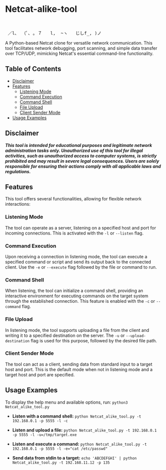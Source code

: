 # Netcat-alike-tool

⠀<pre>
   ／l、
 （ﾟ､ ｡ ７
⠀ l,‏‏‎ ‎‏‏‎ ‎‏‏‎~ヽ
  じしf_, )ノ
 </pre>
A Python-based Netcat clone for versatile network communication. This tool facilitates network debugging, port scanning, and simple data transfer over TCP/UDP, mimicking Netcat's essential command-line functionality.

## Table of Contents

* [Disclaimer](#disclaimer)
* [Features](#features)
    * [Listening Mode](#listening-mode)
    * [Command Execution](#command-execution)
    * [Command Shell](#command-shell)
    * [File Upload](#file-upload)
    * [Client Sender Mode](#client-sender-mode)
* [Usage Examples](#usage-examples)

## Disclaimer

***This tool is intended for educational purposes and legitimate network administration tasks only. Unauthorized use of this tool for illegal activities, such as unauthorized access to computer systems, is strictly prohibited and may result in severe legal consequences. Users are solely responsible for ensuring their actions comply with all applicable laws and regulations.***

## Features

This tool offers several functionalities, allowing for flexible network interactions:

### Listening Mode
The tool can operate as a server, listening on a specified host and port for incoming connections. This is activated with the `-l` or `--listen` flag.

### Command Execution
Upon receiving a connection in listening mode, the tool can execute a specified command or script and send its output back to the connected client. Use the `-e` or `--execute` flag followed by the file or command to run.

### Command Shell
When listening, the tool can initialize a command shell, providing an interactive environment for executing commands on the target system through the established connection. This feature is enabled with the `-c` or `--command` flag.

### File Upload
In listening mode, the tool supports uploading a file from the client and writing it to a specified destination on the server. The `-u` or `--upload-destination` flag is used for this purpose, followed by the desired file path.

### Client Sender Mode
The tool can act as a client, sending data from standard input to a target host and port. This is the default mode when not in listening mode and a target host and port are specified.

## Usage Examples

To display the help menu and available options, run:
`python3 Netcat_alike_tool.py`

* **Listen with a command shell:**
    `python Netcat_alike_tool.py -t 192.168.0.1 -p 5555 -l -c`

* **Listen and upload a file:**
    `python Netcat_alike_tool.py -t 192.168.0.1 -p 5555 -l -u=/tmp/target.exe`

* **Listen and execute a command:**
    `python Netcat_alike_tool.py -t 192.168.0.1 -p 5555 -l -e="cat /etc/passwd"`

* **Send data from stdin to a target:**
    `echo 'ABCDEFGHI' | python Netcat_alike_tool.py -t 192.168.11.12 -p 135`
